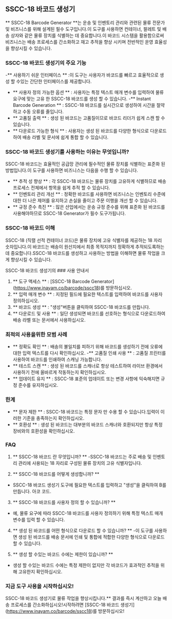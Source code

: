 ## SSCC-18 바코드 생성기

** SSCC-18 Barcode Generator **는 운송 및 인벤토리 관리와 관련된 물류 전문가 및 비즈니스를 위해 설계된 필수 도구입니다.이 도구를 사용하면 컨테이너, 팔레트 및 배송 상자와 같은 물류 장치를 식별하는 데 중요합니다.이 바코드 시스템을 활용함으로써 비즈니스는 배송 프로세스를 간소화하고 재고 추적을 향상 시키며 전반적인 운영 효율성을 향상시킬 수 있습니다.

### SSCC-18 바코드 생성기의 주요 기능
-** 사용하기 쉬운 인터페이스 ** :이 도구는 사용자가 바코드를 빠르고 효율적으로 생성 할 수있는 간단한 인터페이스를 제공합니다.
- ** 사용자 정의 가능한 옵션 ** : 사용자는 특정 텍스트 매개 변수를 입력하여 물류 요구에 맞는 고유 한 SSCC-18 바코드를 생성 할 수 있습니다.
-** Instant Barcode Generation ** : SSCC-18 바코드를 실시간으로 생성하여 시간을 절약하고 수동 오류를 줄입니다.
- ** 고품질 출력 ** : 생성 된 바코드는 고품질이므로 바코드 리더가 쉽게 스캔 할 수 있습니다.
- ** 다운로드 가능한 형식 ** : 사용자는 생성 된 바코드를 다양한 형식으로 다운로드하여 배송 라벨 및 문서에 쉽게 통합 할 수 있습니다.

### SSCC-18 바코드 생성기를 사용하는 이유는 무엇입니까?
SSCC-18 바코드는 효율적인 공급망 관리에 필수적인 물류 장치를 식별하는 표준화 된 방법입니다.이 도구를 사용하면 비즈니스는 다음을 수행 할 수 있습니다.
- ** 추적 성 향상 ** : 각 SSCC-18 바코드는 물류 장치를 고유하게 식별하므로 배송 프로세스 전체에서 항목을 쉽게 추적 할 수 있습니다.
- ** 인벤토리 관리 개선 ** : 정확한 바코드를 사용하면 비즈니스는 인벤토리 수준에 대한 더 나은 제어를 유지하고 손실을 줄이고 주문 이행을 개선 할 수 있습니다.
- ** 규정 준수 촉진 ** : 많은 산업에서는 운송 규정 준수를 위해 표준화 된 바코드를 사용해야하므로 SSCC-18 Generator가 필수 도구가됩니다.

### SSCC-18 바코드 이해
SSCC-18 (직렬 선적 컨테이너 코드)은 물류 장치에 고유 식별자를 제공하는 18 자리 숫자입니다.이 바코드는 배송이 원산지에서 최종 목적지까지 정확하게 추적되도록하는 데 중요합니다.SSCC-18 바코드를 생성하고 사용하는 방법을 이해하면 물류 작업을 크게 향상시킬 수 있습니다.

SSCC-18 바코드 생성기의 ### 사용 안내서
1. ** 도구 액세스 ** : [SSCC-18 Barcode Generator] (https://www.inayam.co/barcode/sscc18)를 방문하십시오.
2. ** 입력 매개 변수 ** : 지정된 필드에 필요한 텍스트를 입력하여 바코드를 사용자 정의하십시오.
3. ** 바코드 생성 ** : "생성"버튼을 클릭하여 SSCC-18 바코드를 만듭니다.
4. ** 다운로드 및 사용 ** : 일단 생성되면 바코드를 선호하는 형식으로 다운로드하여 배송 라벨 또는 문서에서 사용하십시오.

### 최적의 사용을위한 모범 사례
- ** 정확도 확인 ** : 배송의 불일치를 피하기 위해 바코드를 생성하기 전에 오류에 대한 입력 텍스트를 다시 확인하십시오.
-** 고품질 인쇄 사용 ** : 고품질 프린터를 사용하여 바코드를 인쇄하여 스캐닝 가능합니다.
- ** 테스트 스캔 ** : 생성 된 바코드를 스캐너로 항상 테스트하여 라이브 환경에서 사용하기 전에 올바르게 작동하는지 확인하십시오.
- ** 업데이트 유지 ** : SSCC-18 표준의 업데이트 또는 변경 사항에 익숙해지면 규정 준수를 유지하십시오.

### 한계
- ** 문자 제한 ** : SSCC-18 바코드는 특정 문자 만 수용 할 수 있습니다.입력이 이러한 기준을 충족하는지 확인하십시오.
- ** 호환성 ** : 생성 된 바코드는 대부분의 바코드 스캐너와 호환되지만 항상 특정 장비와의 호환성을 확인하십시오.

### FAQ

1. ** SSCC-18 바코드 란 무엇입니까? **
-SSCC-18 바코드는 주로 배송 및 인벤토리 관리에 사용되는 18 자리로 구성된 물류 장치의 고유 식별자입니다.

2. ** SSCC-18 바코드를 어떻게 생성합니까? **
- SSCC-18 바코드 생성기 도구에 필요한 텍스트를 입력하고 "생성"을 클릭하여 B를 만듭니다. 아코 코드.

3. ** SSCC-18 바코드를 사용자 정의 할 수 있습니까? **
- 예, 물류 요구에 따라 SSCC-18 바코드를 사용자 정의하기 위해 특정 텍스트 매개 변수를 입력 할 수 있습니다.

4. ** 생성 된 바코드를 어떤 형식으로 다운로드 할 수 있습니까? **
-이 도구를 사용하면 생성 된 바코드를 배송 문서에 인쇄 및 통합에 적합한 다양한 형식으로 다운로드 할 수 있습니다.

5. ** 생성 할 수있는 바코드 수에는 제한이 있습니까? **
- 생성 할 수있는 바코드 수에는 특정 제한이 없지만 각 바코드가 효과적인 추적을 위해 고유한지 확인하십시오.

### 지금 도구 사용을 시작하십시오!
SSCC-18 바코드 생성기로 물류 작업을 향상시킵니다.** 결과를 즉시 계산하고 오늘 배송 프로세스를 간소화하십시오!시작하려면 [SSCC-18 바코드 생성기] (https://www.inayam.co/barcode/sscc18)를 방문하십시오!